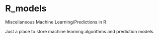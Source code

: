 # R_models
Miscellaneous Machine Learning/Predictions in R 

Just a place to store machine learning algorithms and prediction models. 
